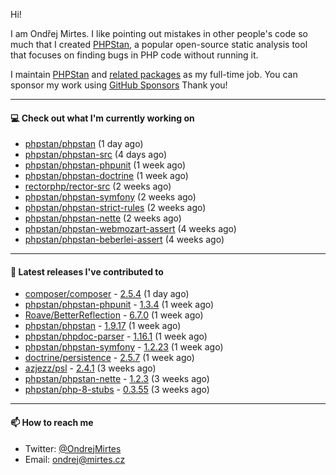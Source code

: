 Hi!

I am Ondřej Mirtes. I like pointing out mistakes in other people's code so much that I created [PHPStan](https://phpstan.org/), a popular open-source static analysis tool that focuses on finding bugs in PHP code without running it.

I maintain [PHPStan](https://github.com/phpstan/phpstan) and [related packages](https://github.com/phpstan/) as my full-time job. You can sponsor my work using [GitHub Sponsors](https://github.com/sponsors/ondrejmirtes) Thank you!

---

#### 💻 Check out what I'm currently working on

- [phpstan/phpstan](https://github.com/phpstan/phpstan) (1 day ago)
- [phpstan/phpstan-src](https://github.com/phpstan/phpstan-src) (4 days ago)
- [phpstan/phpstan-phpunit](https://github.com/phpstan/phpstan-phpunit) (1 week ago)
- [phpstan/phpstan-doctrine](https://github.com/phpstan/phpstan-doctrine) (1 week ago)
- [rectorphp/rector-src](https://github.com/rectorphp/rector-src) (2 weeks ago)
- [phpstan/phpstan-symfony](https://github.com/phpstan/phpstan-symfony) (2 weeks ago)
- [phpstan/phpstan-strict-rules](https://github.com/phpstan/phpstan-strict-rules) (2 weeks ago)
- [phpstan/phpstan-nette](https://github.com/phpstan/phpstan-nette) (2 weeks ago)
- [phpstan/phpstan-webmozart-assert](https://github.com/phpstan/phpstan-webmozart-assert) (4 weeks ago)
- [phpstan/phpstan-beberlei-assert](https://github.com/phpstan/phpstan-beberlei-assert) (4 weeks ago)

---

#### 🔭 Latest releases I've contributed to

- [composer/composer](https://github.com/composer/composer) - [2.5.4](https://github.com/composer/composer/releases/tag/2.5.4) (1 day ago)
- [phpstan/phpstan-phpunit](https://github.com/phpstan/phpstan-phpunit) - [1.3.4](https://github.com/phpstan/phpstan-phpunit/releases/tag/1.3.4) (1 week ago)
- [Roave/BetterReflection](https://github.com/Roave/BetterReflection) - [6.7.0](https://github.com/Roave/BetterReflection/releases/tag/6.7.0) (1 week ago)
- [phpstan/phpstan](https://github.com/phpstan/phpstan) - [1.9.17](https://github.com/phpstan/phpstan/releases/tag/1.9.17) (1 week ago)
- [phpstan/phpdoc-parser](https://github.com/phpstan/phpdoc-parser) - [1.16.1](https://github.com/phpstan/phpdoc-parser/releases/tag/1.16.1) (1 week ago)
- [phpstan/phpstan-symfony](https://github.com/phpstan/phpstan-symfony) - [1.2.23](https://github.com/phpstan/phpstan-symfony/releases/tag/1.2.23) (1 week ago)
- [doctrine/persistence](https://github.com/doctrine/persistence) - [2.5.7](https://github.com/doctrine/persistence/releases/tag/2.5.7) (1 week ago)
- [azjezz/psl](https://github.com/azjezz/psl) - [2.4.1](https://github.com/azjezz/psl/releases/tag/2.4.1) (3 weeks ago)
- [phpstan/phpstan-nette](https://github.com/phpstan/phpstan-nette) - [1.2.3](https://github.com/phpstan/phpstan-nette/releases/tag/1.2.3) (3 weeks ago)
- [phpstan/php-8-stubs](https://github.com/phpstan/php-8-stubs) - [0.3.55](https://github.com/phpstan/php-8-stubs/releases/tag/0.3.55) (3 weeks ago)

---

#### 📫 How to reach me

- Twitter: [@OndrejMirtes](https://twitter.com/ondrejmirtes)
- Email: [ondrej@mirtes.cz](mailto:ondrej@mirtes.cz)
